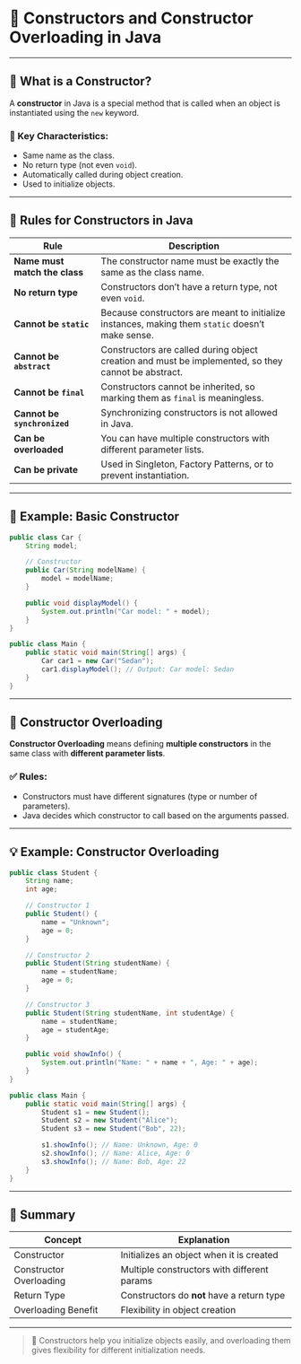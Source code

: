 
# 🚀 Constructors and Constructor Overloading in Java

---

## 📘 What is a Constructor?

A **constructor** in Java is a special method that is called when an object is instantiated using the `new` keyword.

### 🔑 Key Characteristics:
- Same name as the class.
- No return type (not even `void`).
- Automatically called during object creation.
- Used to initialize objects.

---

## 📏 Rules for Constructors in Java

| Rule | Description |
|------|-------------|
| **Name must match the class** | The constructor name must be exactly the same as the class name. |
| **No return type** | Constructors don’t have a return type, not even `void`. |
| **Cannot be `static`** | Because constructors are meant to initialize instances, making them `static` doesn’t make sense. |
| **Cannot be `abstract`** | Constructors are called during object creation and must be implemented, so they cannot be abstract. |
| **Cannot be `final`** | Constructors cannot be inherited, so marking them as `final` is meaningless. |
| **Cannot be `synchronized`** | Synchronizing constructors is not allowed in Java. |
| **Can be overloaded** | You can have multiple constructors with different parameter lists. |
| **Can be private** | Used in Singleton, Factory Patterns, or to prevent instantiation. |

---

## 🧱 Example: Basic Constructor

```java
public class Car {
    String model;

    // Constructor
    public Car(String modelName) {
        model = modelName;
    }

    public void displayModel() {
        System.out.println("Car model: " + model);
    }
}

public class Main {
    public static void main(String[] args) {
        Car car1 = new Car("Sedan");
        car1.displayModel(); // Output: Car model: Sedan
    }
}
```

---

## 🔄 Constructor Overloading

**Constructor Overloading** means defining **multiple constructors** in the same class with **different parameter lists**.

### ✅ Rules:
- Constructors must have different signatures (type or number of parameters).
- Java decides which constructor to call based on the arguments passed.

---

## 💡 Example: Constructor Overloading

```java
public class Student {
    String name;
    int age;

    // Constructor 1
    public Student() {
        name = "Unknown";
        age = 0;
    }

    // Constructor 2
    public Student(String studentName) {
        name = studentName;
        age = 0;
    }

    // Constructor 3
    public Student(String studentName, int studentAge) {
        name = studentName;
        age = studentAge;
    }

    public void showInfo() {
        System.out.println("Name: " + name + ", Age: " + age);
    }
}

public class Main {
    public static void main(String[] args) {
        Student s1 = new Student();
        Student s2 = new Student("Alice");
        Student s3 = new Student("Bob", 22);

        s1.showInfo(); // Name: Unknown, Age: 0
        s2.showInfo(); // Name: Alice, Age: 0
        s3.showInfo(); // Name: Bob, Age: 22
    }
}
```

---

## 📌 Summary

| Concept                 | Explanation                                   |
|-------------------------|-----------------------------------------------|
| Constructor             | Initializes an object when it is created     |
| Constructor Overloading | Multiple constructors with different params  |
| Return Type             | Constructors do **not** have a return type   |
| Overloading Benefit     | Flexibility in object creation                |

---

> 🎯 Constructors help you initialize objects easily, and overloading them gives flexibility for different initialization needs.
